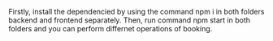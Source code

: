 Firstly, install the dependencied by using the command npm i in both folders backend and frontend separately.
Then, run command npm start in both folders and you can perform differnet operations of booking.
